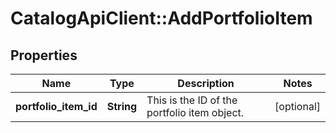# CatalogApiClient::AddPortfolioItem

## Properties
Name | Type | Description | Notes
------------ | ------------- | ------------- | -------------
**portfolio_item_id** | **String** | This is the ID of the portfolio item object. | [optional] 


